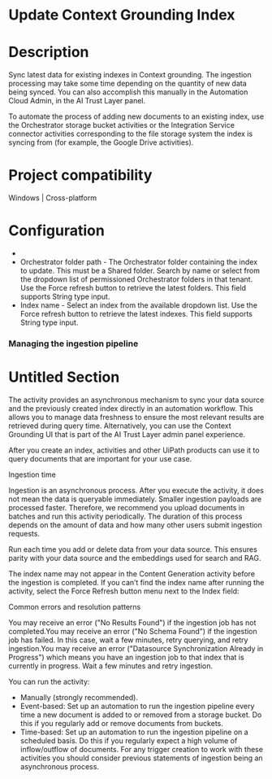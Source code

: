 ﻿# Update Context Grounding Index

# Description

Sync latest data for existing indexes in Context grounding. The ingestion processing may take some time depending on the quantity of new data being synced. You can also accomplish this manually in the Automation Cloud Admin, in the AI Trust Layer panel.

To automate the process of adding new documents to an existing index, use the Orchestrator storage bucket activities or the Integration Service connector activities corresponding to the file storage system the index is syncing from (for example, the Google Drive activities).

# Project compatibility

Windows | Cross-platform

# Configuration

* 
* Orchestrator folder path - The Orchestrator folder containing the index to update. This must be a Shared folder. Search by name or select from the dropdown list of permissioned Orchestrator folders in that tenant. Use the Force refresh button to retrieve the latest folders. This field supports String type input.
* Index name - Select an index from the available dropdown list. Use the Force refresh button to retrieve the latest indexes. This field supports String type input.

### Managing the ingestion pipeline

# Untitled Section

The  activity
                provides an asynchronous mechanism to sync your data source and the previously
                created index directly in an automation workflow. This allows you to manage data
                freshness to ensure the most relevant results are retrieved during query time.
                Alternatively, you can use the Context Grounding UI that is part of the AI Trust
                Layer admin panel experience.

After you create an index, activities and other UiPath products can use it to query
                documents that are important for your use case.

Ingestion time

Ingestion is an asynchronous process. After you execute the activity, it does not
                mean the data is queryable immediately. Smaller ingestion payloads are processed
                faster. Therefore, we recommend you upload documents in batches and run this
                activity periodically. The duration of this process depends on the amount of data
                and how many other users submit ingestion requests.

Run  each time
                you add or delete data from your data source. This ensures parity with your data
                source and the embeddings used for search and RAG.

The index name may not appear in the Content Generation activity before the
                ingestion is completed. If you can’t find the index name after running the  activity,
                select the Force Refresh button menu next to the Index field:

Common errors and resolution patterns

You may receive an error ("No
                        Results Found") if the ingestion job has not completed.You may receive an error ("No
                        Schema Found") if the ingestion job has failed. In this case, wait a few
                        minutes, retry querying, and retry ingestion.You may receive an error
                        ("Datasource Synchronization Already in Progress") which means you have an
                        ingestion job to that index that is currently in progress. Wait a few
                        minutes and retry ingestion.

You can run the  activity:

* Manually (strongly recommended).
* Event-based: Set up an automation to run the ingestion pipeline every time a new document is added to or removed from a storage bucket. Do this if you regularly add or remove documents from buckets.
* Time-based: Set up an automation to run the ingestion pipeline on a scheduled basis. Do this if you regularly expect a high volume of inflow/outflow of documents. For any trigger creation to work with these activities you should consider previous statements of ingestion being an asynchronous process.

